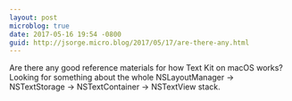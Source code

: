 ```yaml
---
layout: post
microblog: true
date: 2017-05-16 19:54 -0800
guid: http://jsorge.micro.blog/2017/05/17/are-there-any.html
---
```

Are there any good reference materials for how Text Kit on macOS works? Looking for something about the whole NSLayoutManager -> NSTextStorage -> NSTextContainer -> NSTextView stack.
